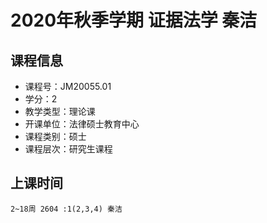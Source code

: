 # 2020年秋季学期 证据法学 秦洁






## 课程信息

- 课程号：JM20055.01
- 学分：2
- 教学类型：理论课
- 开课单位：法律硕士教育中心
- 课程类别：硕士
- 课程层次：研究生课程

## 上课时间

```
2~18周 2604 :1(2,3,4) 秦洁
```

